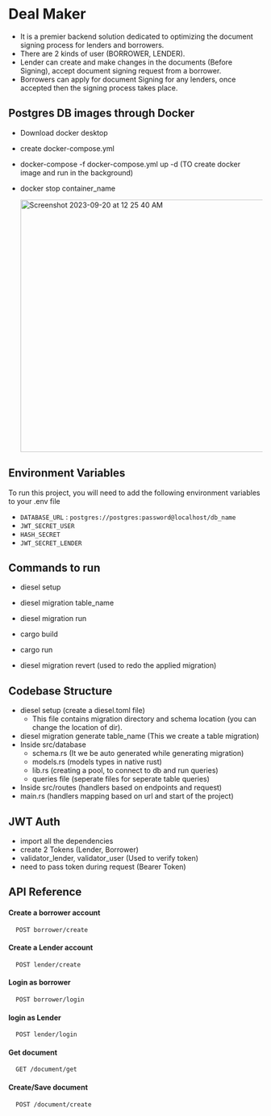 
# Deal Maker

- It is a premier backend solution dedicated to optimizing the document signing process for lenders and borrowers. 
- There are 2 kinds of user (BORROWER, LENDER). 
- Lender can create and make changes in the documents (Before Signing), accept document signing request from a borrower.
- Borrowers can apply for document Signing for any lenders, once accepted then the signing process takes place.


## Postgres DB images through Docker

- Download docker desktop
- create docker-compose.yml 
- docker-compose -f docker-compose.yml up -d   (TO create docker image and run in the background)
- docker stop container_name

    <img width="700" height="500" alt="Screenshot 2023-09-20 at 12 25 40 AM" src="https://github.com/Vikaass-08/deal-maker/assets/59832889/53593624-1e4f-47b3-a17d-fffc489ec8d0">


## Environment Variables

To run this project, you will need to add the following environment variables to your .env file

- `DATABASE_URL` : `postgres://postgres:password@localhost/db_name`
- `JWT_SECRET_USER`
- `HASH_SECRET`
- `JWT_SECRET_LENDER`


## Commands to run 

- diesel setup
- diesel migration table_name
- diesel migration run
- cargo build
- cargo run

- diesel migration revert (used to redo the applied migration)


## Codebase Structure

- diesel setup (create a diesel.toml file)
    - This file contains migration directory and schema location (you can change the location of dir).
- diesel migration generate table_name (This we create a table migration)
- Inside src/database
    - schema.rs (It we be auto generated while generating migration)
    - models.rs (models types in native rust)
    - lib.rs (creating a pool, to connect to db and run queries)
    - queries file (seperate files for seperate table queries)
- Inside src/routes (handlers based on endpoints and request)
- main.rs (handlers mapping based on url and start of the project)



## JWT Auth

- import all the dependencies
- create 2 Tokens (Lender, Borrower)
- validator_lender, validator_user (Used to verify token)
- need to pass token during request (Bearer Token)



## API Reference

#### Create a borrower account

```http
  POST borrower/create
```

#### Create a Lender account

```http
  POST lender/create
```

#### Login as borrower

```http
  POST borrower/login
```

#### login as Lender

```http
  POST lender/login
```

#### Get document

```http
  GET /document/get
```


#### Create/Save document

```http
  POST /document/create
```
